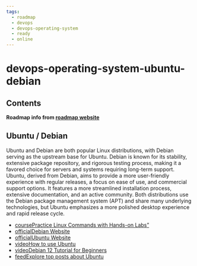 ```yaml
---
tags:
  - roadmap
  - devops
  - devops-operating-system
  - ready
  - online
---
```


# devops-operating-system-ubuntu-debian

## Contents

__Roadmap info from [roadmap website](https://roadmap.sh/devops/ubuntu-debian@cTqVab0VbVcn3W7i0wBrX)__

## Ubuntu / Debian

Ubuntu and Debian are both popular Linux distributions, with Debian serving as the upstream base for Ubuntu. Debian is known for its stability, extensive package repository, and rigorous testing process, making it a favored choice for servers and systems requiring long-term support. Ubuntu, derived from Debian, aims to provide a more user-friendly experience with regular releases, a focus on ease of use, and commercial support options. It features a more streamlined installation process, extensive documentation, and an active community. Both distributions use the Debian package management system (APT) and share many underlying technologies, but Ubuntu emphasizes a more polished desktop experience and rapid release cycle.

- [coursePractice Linux Commands with Hands-on Labs”](https://labex.io/courses/linux-basic-commands-practice-online)
- [officialDebian Website](https://www.debian.org/)
- [officialUbuntu Website](https://ubuntu.com/)
- [videoHow to use Ubuntu](https://www.youtube.com/watch?v=lmeDvSgN6zY)
- [videoDebian 12 Tutorial for Beginners](https://www.youtube.com/watch?v=zOZEkzwhThc)
- [feedExplore top posts about Ubuntu](https://app.daily.dev/tags/ubuntu?ref=roadmapsh)
